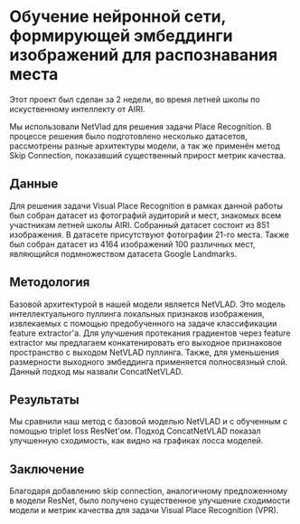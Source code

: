 # Обучение нейронной сети, формирующей эмбеддинги изображений для распознавания места
Этот проект был сделан за 2 недели, во время летней школы по искуственному интеллекту от AIRI. 

Мы использовали NetVlad для
решения задачи Place Recognition.
В процессе решения было
подготовлено несколько
датасетов, рассмотрены разные
архитектуры модели, а так же
применён метод Skip Connection,
показавший существенный
прирост метрик качества.
## Данные
Для решения задачи Visual Place
Recognition в рамках данной
работы был собран датасет из
фотографий аудиторий и мест,
знакомых всем участникам
летней школы AIRI. Собранный
датасет состоит из 851
изображения. В датасете
присутствуют фотографии 21-го
места.
Также был собран датасет из 4164
изображений 100 различных
мест, являющийся
подмножеством датасета Google
Landmarks.
## Методология
Базовой архитектурой в нашей
модели является NetVLAD. Это
модель интеллектуального
пуллинга локальных признаков
изображения, извлекаемых с
помощью предобученного на
задаче классификации feature
extractor'а.
Для улучшения протекания градиентов через feature extractor мы
предлагаем конкатенировать его выходное признаковое
пространство с выходом NetVLAD пуллинга. Также, для
уменьшения размерности выходного эмбеддинга применяется
полносвязный слой. Данный подход мы назвали ConcatNetVLAD.
## Результаты
Мы сравнили наш метод с базовой моделью NetVLAD и с
обученным с помощью triplet loss ResNet'ом. Подход
ConcatNetVLAD показал улучшенную сходимость, как видно на
графиках лосса моделей.
## Заключение
Благодаря добавлению skip connection, аналогичному
предложенному в модели ResNet, было получено существенное
улучшение сходимости модели и метрик качества для задачи Visual
Place Recognition (VPR).
